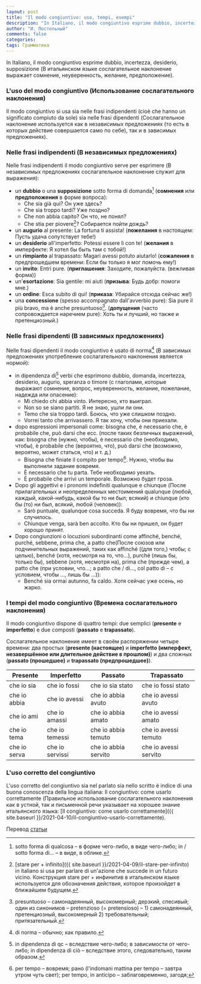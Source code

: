 ```yaml
---
layout: post
title: "Il modo congiuntivo: uso, tempi, esempi"
description: "In Italiano, il modo congiuntivo esprime dubbio, incertezza, desiderio, supposizione (В итальянском языке сослагательное наклонение выражает сомнение, неуверенность, желание, предположение)."
author: "И. Постольный"
comments: false
categories: 
tags: Грамматика
---
```


In Italiano, il modo congiuntivo esprime dubbio, incertezza, desiderio, supposizione (В итальянском языке сослагательное наклонение выражает сомнение, неуверенность, желание, предположение).

### L'uso del modo congiuntivo (Использование сослагательного наклонения)

Il modo congiuntivo si usa sia nelle frasi indipendenti (cioè che hanno un significato compiuto da sole) sia nelle frasi dipendenti (Сослагательное наклонение используется как в независимых предложениях (то есть в которых действие совершается само по себе), так и в зависимых предложениях).

### Nelle frasi indipendenti (В независимых предложениях)

Nelle frasi indipendenti il modo congiuntivo serve per esprimere (В независимых предложениях сослагательное наклонение служит для выражения):

- un **dubbio** o una **supposizione** sotto forma di domanda[^1] (**сомнения** или **предположения** в форме вопроса):
  - Che sia già qui? Он уже здесь?
  - Che sia troppo tardi? Уже поздно?
  - Che non abbia capito? Он что, не понял?
  - Che stia per piovere[^2]? Собирается пойти дождь?
- un **augurio** al presente: La fortuna ti assista! (**пожелания** в настоящем: Пусть удача сопутствует тебе!)
- un **desiderio** all'imperfetto: Potessi essere lì con te! (**желания** в имперфекте: Я хотел бы быть там с тобой!)
- un **rimpianto** al trapassato: Magari avessi potuto aiutarlo! (**сожаления** в предпрошедшем времени: Если бы только я мог помочь ему!)
- un **invito**: Entri pure. (**приглашения**: Заходите, пожалуйста. (вежливая форма))
- un'**esortazione**: Sia gentile: mi aiuti (**призыва**: Будь добр: помоги мне.)
- un **ordine**: Esca subito di qui! (**приказа**: Убирайся отсюда сейчас же!)
- una **concessione** (spesso accompagnato dall'avverbio pure): Sia pure il più bravo, ma è anche presuntuoso[^3]. (**допущения** (часто сопровождается наречием pure): Хоть ты и лучший, но также и претенциозный.)
 
### Nelle frasi dipendenti (В зависимых предложениях)

Nelle frasi dipendenti il modo congiuntivo è usato di norma[^4] (В зависимых предложениях употребление сослагательного наклонения является нормой):

- in dipendenza di[^5] verbi che esprimono dubbio, domanda, incertezza, desiderio, augurio, speranza o timore (с глаголами, которые выражают сомнение, вопрос, неуверенность, желание, пожелание, надежда или опасение):
  - Mi chiedo chi abbia vinto. Интересно, кто выиграл.
  - Non so se siano partiti. Я не знаю, ушли ли они.
  - Temo che sia troppo tardi. Боюсь, что уже слишком поздно.
  - Vorrei tanto che arrivassero. Я так хочу, чтобы они приехали.
- dopo espressioni impersonali come: bisogna che, è necessario che, è probabile che, può darsi che ecc. (после таких безличных выражений, как: bisogna che (нужно, чтобы), è necessario che (необходимо, чтобы), è probabile che (вероятно, что), può darsi che (возможно, вероятно, может статься, что) и т. д.)
  - Bisogna che finiate il compito per tempo[^6]. Нужно, чтобы вы выполнили задание вовремя.
  - È necessario che tu parta. Тебе необходимо уехать.
  - È probabile che arrivi un temporale. Возможно будет гроза.
- Dopo gli aggettivi e i pronomi indefiniti qualunque e chiunque (После прилагательных и неопределенных местоимений qualunque (любой, каждый, какой-нибудь, какой бы то ни был; всякий) и chiunque (кто бы (то) ни был, всякий, любой (человек)):
  - Sarò puntuale, qualunque cosa succeda. Я буду вовремя, что бы ни случилось.
  - Chiunque venga, sarà ben accolto. Кто бы ни пришел, он будет хорошо принят.
- Dopo congiunzioni o locuzioni subordinanti come affinché, benché, purché, sebbene, prima che, a patto che(После союзов или подчинительных выражений, таких как affinché ((для того,) чтобы; с целью), benché (хотя, несмотря на то, что...), purché (лишь бы, только бы), sebbene (хотя, несмотря на), prima che (прежде чем), a patto che (при условии, что...; a patto che / di..., col patto di – с условием, чтобы ..., лишь бы ...)):
  - Benché sia ormai autunno, fa caldo. Хотя сейчас уже осень, но жарко.

### I tempi del modo congiuntivo (Времена сослагательного наклонения)

Il modo congiuntivo dispone di quattro tempi: due semplici (**presente** e **imperfetto**) e due composti (**passato** e **trapassato**).

Сослагательное наклонение имеет в своём распоряжении четыре времени: два простых (**presente (настоящее)** и **imperfetto (имперфект, незавершённое или длительное действие в прошлом)**) и два сложных (**passato (прошедшее)** и **trapassato (предпрошедшее)**).

| Presente | Imperfetto | Passato | Trapassato |
|----------|------------|---------|------------|
| che io sia | che io fossi | che io sia stato | che io fossi stato |
| che io abbia | che io avessi | che io abbia avuto | che io avessi avuto |
| che io ami | che io amassi | che io abbia amato | che io avessi amato |
| che io tema | che io temessi | che io abbia temuto | che io avessi temuto |
| che io serva | che io servissi | che io abbia servito | che io avessi servito |

### L'uso corretto del congiuntivo

L'uso corretto del congiuntivo sia nel parlato sia nello scritto è indice di una buona conoscenza della lingua italiana: Il congiuntivo: come usarlo correttamente (Правильное использование сослагательного наклонения как в устной, так и письменной речи указывает на хорошее знание итальянского языка: [Il congiuntivo: come usarlo correttamente]({{ site.baseurl }}/2021-04-10/il-congiuntivo-usarlo-correttamente).

Перевод [статьи](https://www.studiarapido.it/il-modo-congiuntivo-uso-tempi-esempi/)

[^1]: sotto forma di qualcosa – в форме чего-либо, в виде чего-либо; in / sotto forma di... – в виде, в облике.

[^2]: [stare per + infinito]({{ site.baseurl }}/2021-04-09/il-stare-per-infinito) in italiano si usa per parlare di un'azione che succede in un futuro vicino. Конструкция stare per + инфинитив в итальянском языке используется для обозначения действия, которое произойдет в ближайшем будущем.

[^3]: presuntuoso – самонадеянный, высокомерный; дерзкий, спесивый; один из синонимов – pretenzioso (= pretensioso) – 1) самонадеянный, претенциозный, высокомерный 2) требовательный; притязательный.

[^4]: di norma – обычно; как правило.

[^5]: in dipendenza di qc – вследствие чего-либо; в зависимости от чего-либо; in dipendenza di ciò – вследствие этого, следовательно, таким образом.

[^6]: per tempo – вовремя; рано (l'indomani mattina per tempo – завтра утром чуть свет); per tempo, in anticipo – заблаговременно, загодя;
